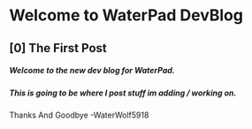# Welcome to WaterPad DevBlog

<!-- 
## [1] Quick Update
##### This update is about how the web app now renders stuff 
<iframe width="560" height="315" src="https://www.youtube.com/embed/CrYbfB4LWcc" title="YouTube video player" frameborder="0" allow="accelerometer; autoplay; clipboard-write; encrypted-media; gyroscope" allowfullscreen></iframe>
Thanks And Goodbye -WaterWolf5918 -->


## [0] The First Post  
##### Welcome to the new dev blog for WaterPad.

##### This is going to be where I post stuff im adding / working on.
Thanks And Goodbye -WaterWolf5918
